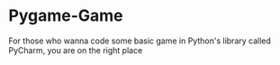 # Pygame-Game
For those who wanna code some basic game in Python's library called PyCharm, you are on the right place
